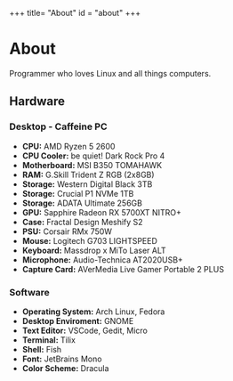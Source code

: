 +++
title= "About"
id = "about"
+++

# About

Programmer who loves Linux and all things computers.

## Hardware

### Desktop - Caffeine PC

+ **CPU:** AMD Ryzen 5 2600
+ **CPU Cooler:** be quiet! Dark Rock Pro 4
+ **Motherboard:** MSI B350 TOMAHAWK
+ **RAM:** G.Skill Trident Z RGB (2x8GB)
+ **Storage:** Western Digital Black 3TB
+ **Storage:** Crucial P1 NVMe 1TB
+ **Storage:** ADATA Ultimate 256GB
+ **GPU:** Sapphire Radeon RX 5700XT NITRO+
+ **Case:** Fractal Design Meshify S2
+ **PSU:** Corsair RMx 750W
+ **Mouse:** Logitech G703 LIGHTSPEED
+ **Keyboard:** Massdrop x MiTo Laser ALT
+ **Microphone:** Audio-Technica AT2020USB+
+ **Capture Card:** AVerMedia Live Gamer Portable 2 PLUS

### Software

+ **Operating System:** Arch Linux, Fedora
+ **Desktop Enviroment:** GNOME
+ **Text Editor:** VSCode, Gedit, Micro
+ **Terminal:** Tilix
+ **Shell:** Fish
+ **Font:** JetBrains Mono
+ **Color Scheme:** Dracula